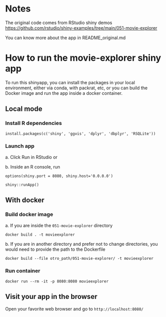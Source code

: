 # Notes
The original code comes from RStudio shiny demos https://github.com/rstudio/shiny-examples/tree/main/051-movie-explorer

You can know more about the app in README_original.md


# How to run the movie-explorer shiny app
To run this shinyapp, you can install the packages in your local environment, either via conda, with packrat, etc, or you can build the Docker image and run the app inside a docker container.

## Local mode
### Install R dependencies
```
install.packages(c('shiny', 'ggvis', 'dplyr', 'dbplyr', 'RSQLite'))
```

### Launch app
a. Click Run in RStudio or

b. Inside an R console, run
```
options(shiny.port = 8080, shiny.host='0.0.0.0')

shiny::runApp()
```

## With docker
### Build docker image
a. If you are inside the `051-movie-explorer` directory

```
docker build . -t movieexplorer
```

b. If you are in another directory and prefer not to change directories, you would need to provide the path to the Dockerfile
```
docker build --file otro_path/051-movie-explorer/ -t movieexplorer
```

### Run container
```
docker run --rm -it -p 8080:8080 movieexplorer
```

## Visit your app in the browser
Open your favorite web browser and go to `http://localhost:8080/`